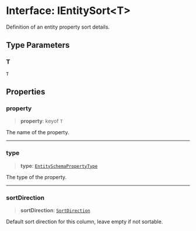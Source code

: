 # Interface: IEntitySort\<T\>

Definition of an entity property sort details.

## Type Parameters

### T

`T`

## Properties

### property

> **property**: keyof `T`

The name of the property.

***

### type

> **type**: [`EntitySchemaPropertyType`](../type-aliases/EntitySchemaPropertyType.md)

The type of the property.

***

### sortDirection

> **sortDirection**: [`SortDirection`](../type-aliases/SortDirection.md)

Default sort direction for this column, leave empty if not sortable.
